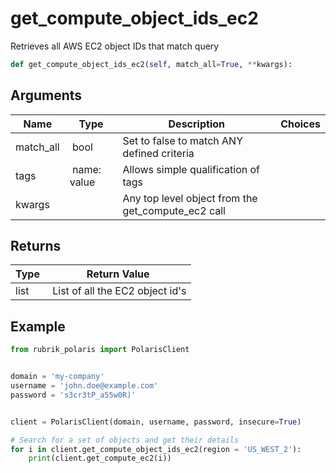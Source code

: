 # get_compute_object_ids_ec2

Retrieves all AWS EC2 object IDs that match query

```py
def get_compute_object_ids_ec2(self, match_all=True, **kwargs):
```

## Arguments

| Name        | Type | Description                                                                 | Choices |
|-------------|------|-----------------------------------------------------------------------------|---------|
| match_all  | bool | Set to false to match ANY defined criteria |  |
| tags  | name: value | Allows simple qualification of tags |  |
| kwargs  |  | Any top level object from the get_compute_ec2 call |  |


## Returns

| Type | Return Value                                                                                  |
|------|-----------------------------------------------------------------------------------------------|
| list | List of all the EC2 object id's |



## Example

```py
from rubrik_polaris import PolarisClient


domain = 'my-company'
username = 'john.doe@example.com'
password = 's3cr3tP_a55w0R)'


client = PolarisClient(domain, username, password, insecure=True)

# Search for a set of objects and get their details
for i in client.get_compute_object_ids_ec2(region = 'US_WEST_2'):
    print(client.get_compute_ec2(i))

```
